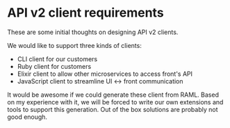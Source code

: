 # API v2 client requirements

These are some initial thoughts on designing API v2 clients.

We would like to support three kinds of clients:

- CLI client for our customers
- Ruby client for customers
- Elixir client to allow other microservices to access front's API
- JavaScript client to streamline UI <-> front communication

It would be awesome if we could generate these client from RAML.
Based on my experience with it, we will be forced to write our own
extensions and tools to support this generation. Out of the box solutions
are probably not good enough.

